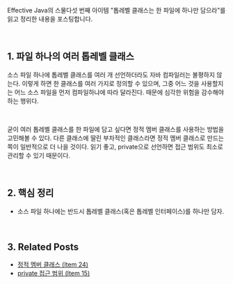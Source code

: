 Effective Java의 스물다섯 번째 아이템 "톱레벨 클래스는 한 파일에 하나만 담으라"를 읽고 정리한 내용을 포스팅합니다.

<br>

## 1. 파일 하나의 여러 톱레벨 클래스

소스 파일 하나에 톱레벨 클래스를 여러 개 선언하더라도 자바 컴파일러는 불평하지 않는다. 이렇게 하면 한 클래스를 여러 가지로 정의할 수 있으며, 그중 어느 것을 사용할지는 어느 소스 파일을 먼저 컴파일하냐에 따라 달라진다. 때문에 심각한 위험을 감수해야 하는 행위다. 

<br>

굳이 여러 톱레벨 클래스를 한 파일에 담고 싶다면 정적 멤버 클래스를 사용하는 방법을 고민해볼 수 있다. 다른 클래스에 딸린 부차적인 클래스라면 정적 멤버 클래스로 만드는 쪽이 일반적으로 더 나을 것이다. 읽기 좋고, private으로 선언하면 접근 범위도 최소로 관리할 수 있기 때문이다. 

<br>

## 2. 핵심 정리

- 소스 파일 하나에는 반드시 톱레벨 클래스(혹은 톱레벨 인터페이스)를 하나만 담자.

<br>

## 3. Related Posts

- [정적 멤버 클래스 (Item 24)](https://heung27.github.io/posts/item-24-%EB%A9%A4%EB%B2%84-%ED%81%B4%EB%9E%98%EC%8A%A4%EB%8A%94-%EB%90%98%EB%8F%84%EB%A1%9D-static%EC%9C%BC%EB%A1%9C-%EB%A7%8C%EB%93%A4%EB%9D%BC/)
- [private 접근 범위 (Item 15)](https://heung27.github.io/posts/item-15-%ED%81%B4%EB%9E%98%EC%8A%A4%EC%99%80-%EB%A9%A4%EB%B2%84%EC%9D%98-%EC%A0%91%EA%B7%BC-%EA%B6%8C%ED%95%9C%EC%9D%84-%EC%B5%9C%EC%86%8C%ED%99%94%ED%95%98%EB%9D%BC/)
